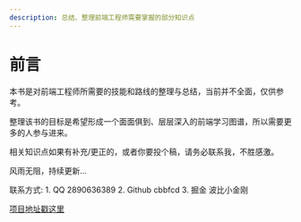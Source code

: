 ```yaml
---
description: 总结、整理前端工程师需要掌握的部分知识点
---
```


# 前言

本书是对前端工程师所需要的技能和路线的整理与总结，当前并不全面，仅供参考。

整理该书的目标是希望形成一个面面俱到、层层深入的前端学习图谱，所以需要更多的人参与进来。

相关知识点如果有补充/更正的，或者你要投个稿，请务必联系我，不胜感激。

风雨无阻，持续更新...

联系方式:  1. QQ 2890636389  2. Github cbbfcd 3. 掘金 波比小金刚

[项目地址戳这里](https://github.com/cbbfcd/fed-knowledge)



